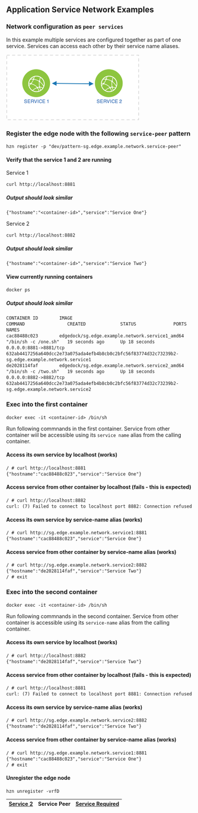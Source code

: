 ## Application Service Network Examples
### Network configuration as `peer services`

In this example multiple services are configured together as part of one service. Services can access each other by their service name aliases.

![](../../media/service-peer.png)


### Register the edge node with the following `service-peer` pattern
```
hzn register -p "dev/pattern-sg.edge.example.network.service-peer"
```

#### Verify that the service 1 and 2 are running
Service 1
```
curl http://localhost:8881
```
##### Output should look similar
```
{"hostname":"<container-id>","service":"Service One"}
```
Service 2
```
curl http://localhost:8882
```
##### Output should look similar
```
{"hostname":"<container-id>","service":"Service Two"}
```

#### View currently running containers
```
docker ps
```
##### Output should look similar
```
CONTAINER ID        IMAGE                                             COMMAND                CREATED             STATUS              PORTS                    NAMES
cac88488c023        edgedock/sg.edge.example.network.service1_amd64   "/bin/sh -c /one.sh"   19 seconds ago      Up 18 seconds       0.0.0.0:8881->8881/tcp   632ab4417256a640dcc2e73a075ada4efb4b8cb0c2bfc56f83774d32c73239b2-sg.edge.example.network.service1
de2028114faf        edgedock/sg.edge.example.network.service2_amd64   "/bin/sh -c /two.sh"   19 seconds ago      Up 18 seconds       0.0.0.0:8882->8882/tcp   632ab4417256a640dcc2e73a075ada4efb4b8cb0c2bfc56f83774d32c73239b2-sg.edge.example.network.service2
```
### Exec into the first container
```
docker exec -it <container-id> /bin/sh
```
Run following commnands in the first container. Service from other container wiil be accessible using its `service name` alias from the calling container.

#### Access its own service by localhost (works)
```
/ # curl http://localhost:8881
{"hostname":"cac88488c023","service":"Service One"}
```
#### Access service from other container by localhost (fails - this is expected)
```
/ # curl http://localhost:8882
curl: (7) Failed to connect to localhost port 8882: Connection refused
```
#### Access its own service by service-name alias (works)
```
/ # curl http://sg.edge.example.network.service1:8881
{"hostname":"cac88488c023","service":"Service One"}
```
#### Access service from other container by service-name alias (works)
```
/ # curl http://sg.edge.example.network.service2:8882
{"hostname":"de2028114faf","service":"Service Two"}
/ # exit
```

### Exec into the second container
```
docker exec -it <container-id> /bin/sh
```
Run following commnands in the second container. Service from other container is accessible using its `service-name` alias from the calling container.

#### Access its own service by localhost (works)
```
/ # curl http://localhost:8882
{"hostname":"de2028114faf","service":"Service Two"}
```
#### Access service from other container by localhost (fails - this is expected)
```
/ # curl http://localhost:8881
curl: (7) Failed to connect to localhost port 8881: Connection refused
```
#### Access its own service by service-name alias (works)
```
/ # curl http://sg.edge.example.network.service2:8882
{"hostname":"de2028114faf","service":"Service Two"}
```
#### Access service from other container by service-name alias (works)
```
/ # curl http://sg.edge.example.network.service1:8881
{"hostname":"cac88488c023","service":"Service One"}
/ # exit

```

#### Unregister the edge node
```
hzn unregister -vrfD
```

|[Service 2](https://github.com/edgedock/example/tree/master/network/register/02-service2) | **Service Peer** | [Service Required](https://github.com/edgedock/example/tree/master/network/register/04-service-required)  |
|:--|:-:|--:|


